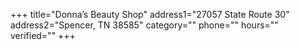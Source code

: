 +++
title="Donna’s Beauty Shop"
address1="27057 State Route 30"
address2="Spencer, TN  38585"
category=""
phone=""
hours=""
verified=""
+++
